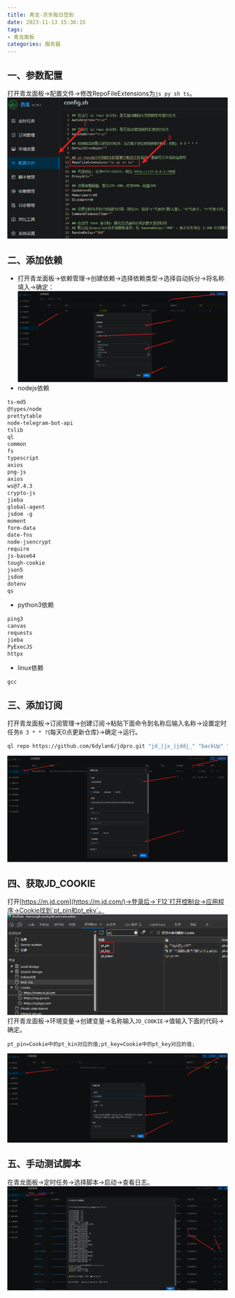 ```yaml
---
title: 青龙-京东每日签到
date: 2023-11-13 15:36:15
tags:
- 青龙面板
categories: 服务器
---
```

## 一、参数配置
打开青龙面板->配置文件->修改RepoFileExtensions为`js py sh ts`。
![](../img/Pasted%20image%2020231113154531.png)
## 二、添加依赖
- 打开青龙面板->依赖管理->创建依赖->选择依赖类型->选择自动拆分->将名称填入->确定：
![](../img/Pasted%20image%2020231113155729.png)
- nodejs依赖
```
ts-md5 
@types/node 
prettytable 
node-telegram-bot-api 
tslib 
ql 
common 
fs 
typescript 
axios 
png-js 
axios 
ws@7.4.3 
crypto-js 
jieba 
global-agent 
jsdom -g 
moment 
form-data 
date-fns 
node-jsencrypt 
require 
js-base64 
tough-cookie 
json5 
jsdom 
dotenv 
qs
```

- python3依赖
```
ping3 
canvas 
requests 
jieba 
PyExecJS 
httpx
```
- linux依赖
```
gcc
```
## 三、添加订阅
打开青龙面板->订阅管理->创建订阅->粘贴下面命令到名称后输入名称->设置定时任务`0 3 * * ?`(每天0点更新仓库)->确定->运行。
```bash
ql repo https://github.com/6dylan6/jdpro.git "jd_|jx_|jddj_" "backUp" "^jd[^_]|USER|JD|function|sendNotify"
```
![](../img/Pasted%20image%2020231113161116.png)
## 四、获取JD_COOKIE
打开[https://m.jd.com](https://m.jd.com/)->登录后->`F12`打开控制台->应用程序->Cookie找到`pt_pin和pt_eky`。
![](../img/Pasted%20image%2020231113170031.png)
打开青龙面板->环境变量->创建变量->名称输入`JD_COOKIE`->值输入下面的代码->确定。
```
pt_pin=Cookie中的pt_kin对应的值;pt_key=Cookie中的pt_key对应的值;
```
![](../img/Pasted%20image%2020231113170249.png)
## 五、手动测试脚本
在青龙面板->定时任务->选择脚本->启动->查看日志。
![](../img/Pasted%20image%2020231114083701.png)
